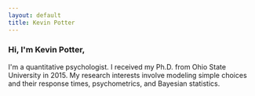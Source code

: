 ```yaml
---
layout: default
title: Kevin Potter
---
```


### Hi, I'm Kevin Potter,

I'm a quantitative psychologist. I received my Ph.D. from Ohio State University in 2015. My research interests involve modeling simple choices and their response times, psychometrics, and Bayesian statistics.
